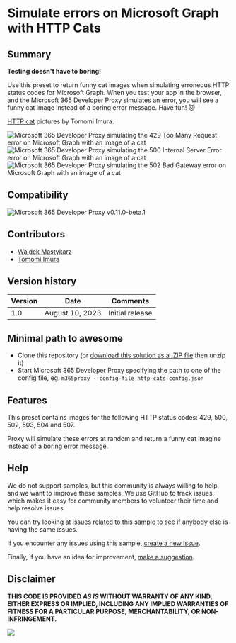 # Simulate errors on Microsoft Graph with HTTP Cats

## Summary

**Testing doesn't have to boring!**

Use this preset to return funny cat images when simulating erroneous HTTP status codes for Microsoft Graph. When you test your app in the browser, and the Microsoft 365 Developer Proxy simulates an error, you will see a funny cat image instead of a boring error message. Have fun! 🐱

[HTTP cat](https://http.cat) pictures by Tomomi Imura.

![Microsoft 365 Developer Proxy simulating the 429 Too Many Request error on Microsoft Graph with an image of a cat](assets/429.png)
![Microsoft 365 Developer Proxy simulating the 500 Internal Server Error error on Microsoft Graph with an image of a cat](assets/500.png)
![Microsoft 365 Developer Proxy simulating the 502 Bad Gateway error on Microsoft Graph with an image of a cat](assets/502.png)

## Compatibility

![Microsoft 365 Developer Proxy v0.11.0-beta.1](https://img.shields.io/badge/m365proxy-v0.11.0--beta.1-green.svg)

## Contributors

- [Waldek Mastykarz](https://github.com/waldekmastykarz)
- [Tomomi Imura](https://github.com/girliemac)

## Version history

Version|Date|Comments
-------|----|--------
1.0|August 10, 2023|Initial release

## Minimal path to awesome

- Clone this repository (or [download this solution as a .ZIP file](https://pnp.github.io/download-partial/?url=https://github.com/pnp/proxy-samples/tree/main/samples/http-cats) then unzip it)
- Start Microsoft 365 Developer Proxy specifying the path to one of the config file, eg. `m365proxy --config-file http-cats-config.json`

## Features

This preset contains images for the following HTTP status codes: 429, 500, 502, 503, 504 and 507.

Proxy will simulate these errors at random and return a funny cat imagine instead of a boring error message.

## Help

We do not support samples, but this community is always willing to help, and we want to improve these samples. We use GitHub to track issues, which makes it easy for  community members to volunteer their time and help resolve issues.

You can try looking at [issues related to this sample](https://github.com/pnp/proxy-samples/issues?q=label%3A%22sample%3A%20http-cats%22) to see if anybody else is having the same issues.

If you encounter any issues using this sample, [create a new issue](https://github.com/pnp/proxy-samples/issues/new).

Finally, if you have an idea for improvement, [make a suggestion](https://github.com/pnp/proxy-samples/issues/new).

## Disclaimer

**THIS CODE IS PROVIDED *AS IS* WITHOUT WARRANTY OF ANY KIND, EITHER EXPRESS OR IMPLIED, INCLUDING ANY IMPLIED WARRANTIES OF FITNESS FOR A PARTICULAR PURPOSE, MERCHANTABILITY, OR NON-INFRINGEMENT.**

![](https://m365-visitor-stats.azurewebsites.net/SamplesGallery/pnp-m365proxy-http-cats)
